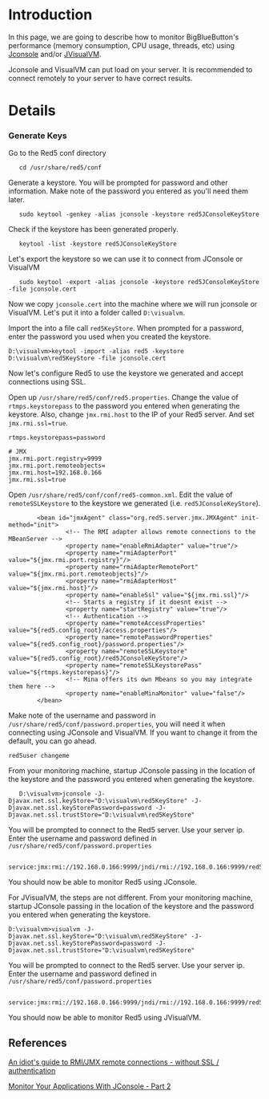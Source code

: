 # Introduction #

In this page, we are going to describe how to monitor BigBlueButton's performance (memory consumption, CPU usage, threads, etc) using  [Jconsole](http://download.oracle.com/javase/6/docs/technotes/tools/share/jconsole.html) and/or [JVisualVM](http://download.oracle.com/javase/6/docs/technotes/guides/visualvm/index.html).

Jconsole and VisualVM can put load on your server. It is recommended to connect remotely to your server to have correct results.

# Details #
### Generate Keys ###

Go to the Red5 conf directory
```
   cd /usr/share/red5/conf
```

Generate a keystore. You will be prompted for password and other information. Make note of the password you entered as you'll need them later.
```
   sudo keytool -genkey -alias jconsole -keystore red5JConsoleKeyStore
```

Check if the keystore has been generated properly.
```
   keytool -list -keystore red5JConsoleKeyStore
```

Let's export the keystore so we can use it to connect from JConsole or VisualVM
```
   sudo keytool -export -alias jconsole -keystore red5JConsoleKeyStore -file jconsole.cert
```

Now we copy `jconsole.cert` into the machine where we will run jconsole or VisualVM. Let's put it into a folder called `D:\visualvm`.

Import the into a file call `red5KeyStore`. When prompted for a password, enter the password you used when you created the keystore.
```
D:\visualvm>keytool -import -alias red5 -keystore D:\visualvm\red5KeyStore -file jconsole.cert
```

Now let's configure Red5 to use the keystore we generated and accept connections using SSL.

Open up `/usr/share/red5/conf/red5.properties`. Change the value of `rtmps.keystorepass` to the password you entered when generating the keystore. Also, change `jmx.rmi.host` to the IP of your Red5 server. And set `jmx.rmi.ssl=true`.

```
rtmps.keystorepass=password

# JMX
jmx.rmi.port.registry=9999
jmx.rmi.port.remoteobjects=
jmx.rmi.host=192.168.0.166
jmx.rmi.ssl=true
```

Open `/usr/share/red5/conf/conf/red5-common.xml`. Edit the value of `remoteSSLKeystore` to the keystore we generated (i.e. `red5JConsoleKeyStore`).
```
        <bean id="jmxAgent" class="org.red5.server.jmx.JMXAgent" init-method="init">
                <!-- The RMI adapter allows remote connections to the MBeanServer -->
                <property name="enableRmiAdapter" value="true"/>
                <property name="rmiAdapterPort" value="${jmx.rmi.port.registry}"/>
                <property name="rmiAdapterRemotePort" value="${jmx.rmi.port.remoteobjects}"/>
                <property name="rmiAdapterHost" value="${jmx.rmi.host}"/>
                <property name="enableSsl" value="${jmx.rmi.ssl}"/>
                <!-- Starts a registry if it doesnt exist -->
                <property name="startRegistry" value="true"/>
                <!-- Authentication -->
                <property name="remoteAccessProperties" value="${red5.config_root}/access.properties"/>
                <property name="remotePasswordProperties" value="${red5.config_root}/password.properties"/>
                <property name="remoteSSLKeystore" value="${red5.config_root}/red5JConsoleKeyStore"/>
                <property name="remoteSSLKeystorePass" value="${rtmps.keystorepass}"/>
                <!-- Mina offers its own Mbeans so you may integrate them here -->
                <property name="enableMinaMonitor" value="false"/>
        </bean>
```


Make note of the username and password in `/usr/share/red5/conf/password.properties`, you will need it when connecting using JConsole and VisualVM. If you want to change it from the default, you can go ahead.

```
red5user changeme
```

From your monitoring machine, startup JConsole passing in the location of the keystore and the password you entered when generating the keystore.
```
   D:\visualvm>jconsole -J-Djavax.net.ssl.keyStore="D:\visualvm\red5KeyStore" -J-Djavax.net.ssl.keyStorePassword=password -J-Djavax.net.ssl.trustStore="D:\visualvm\red5KeyStore"
```

You will be prompted to connect to the Red5 server. Use your server ip. Enter the username and password defined in `/usr/share/red5/conf/password.properties`
```
   service:jmx:rmi://192.168.0.166:9999/jndi/rmi://192.168.0.166:9999/red5
```

You should now be able to monitor Red5 using JConsole.

For JVisualVM, the steps are not different. From your monitoring machine, startup JConsole passing in the location of the keystore and the password you entered when generating the keystore.
```
D:\visualvm>visualvm -J-Djavax.net.ssl.keyStore="D:\visualvm\red5KeyStore" -J-Djavax.net.ssl.keyStorePassword=password -J-Djavax.net.ssl.trustStore="D:\visualvm\red5KeyStore"
```

You will be prompted to connect to the Red5 server. Use your server ip. Enter the username and password defined in `/usr/share/red5/conf/password.properties`
```
   service:jmx:rmi://192.168.0.166:9999/jndi/rmi://192.168.0.166:9999/red5
```

You should now be able to monitor Red5 using JVisualVM.

## References ##

[An idiot's guide to RMI/JMX remote connections - without SSL / authentication](http://www.red5tutorials.net/index.php/An_idiot's_guide_to_RMI/JMX_remote_connections_-_without_SSL_/_authentication)

[Monitor Your Applications With JConsole - Part 2](http://www.componative.com/content/controller/developer/insights/jconsole2/index.html)